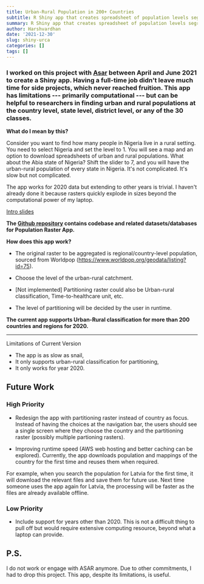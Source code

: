 ```yaml
---
title: Urban-Rural Population in 200+ Countries
subtitle: R Shiny app that creates spreadsheet of population levels segregated at district, state, or any other level
summary: R Shiny app that creates spreadsheet of population levels segregated at district, state, or any other level
author: Harshvardhan
date: '2021-12-30'
slug: shiny-urca
categories: []
tags: []
---
```


### I worked on this project with [Asar](https://www.asarforindia.org/) between April and June 2021 to create a Shiny app. Having a full-time job didn't leave much time for side projects, which never reached fruition. This app has limitations --- primarily computational --- but can be helpful to researchers in finding urban and rural populations at the country level, state level, district level, or any of the 30 classes.

**What do I mean by this?**

Consider you want to find how many people in Nigeria live in a rural setting. You need to select Nigeria and set the level to 1. You will see a map and an option to download spreadsheets of urban and rural populations. What about the Abia state of Nigeria? Shift the slider to 7, and you will have the urban-rural population of every state in Nigeria. It's not complicated. It's slow but not complicated.

The app works for 2020 data but extending to other years is trivial. I haven't already done it because rasters quickly explode in sizes beyond the computational power of my laptop.

[Intro slides](https://github.com/harshvardhaniimi/raster-population/blob/main/Slides.pdf)

**The [Github repository](https://github.com/harshvardhaniimi/raster-population) contains codebase and related datasets/databases for Population Raster App.**

**How does this app work?**

-   The original raster to be aggregated is regional/country-level population, sourced from Worldpop (<https://www.worldpop.org/geodata/listing?id=75>).

-   Choose the level of the urban-rural catchment.

-   \[Not implemented\] Partitioning raster could also be Urban-rural classification, Time-to-healthcare unit, etc.

-   The level of partitioning will be decided by the user in runtime.

**The current app supports Urban-Rural classification for more than 200 countries and regions for 2020.**


---


Limitations of Current Version

-   The app is as slow as snail,
-   It only supports urban-rural classification for partitioning,
-   It only works for year 2020.

## Future Work

### High Priority

-   Redesign the app with partitioning raster instead of country as focus. Instead of having the choices at the navigation bar, the users should see a single screen where they choose the country and the partitioning raster (possibly multiple partioning rasters).

-   Improving runtime speed (AWS web hosting and better caching can be explored). Currently, the app downloads population and mappings of the country for the first time and reuses them when required.

For example, when you search the population for Latvia for the first time, it will download the relevant files and save them for future use. Next time someone uses the app again for Latvia, the processing will be faster as the files are already available offline.

### Low Priority

-   Include support for years other than 2020. This is not a difficult thing to pull off but would require extensive computing resource, beyond what a laptop can provide.

## P.S.

I do not work or engage with ASAR anymore. Due to other commitments, I had to drop this project. This app, despite its limitations, is useful.

